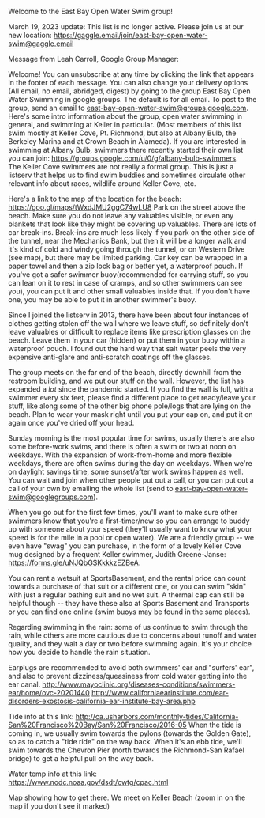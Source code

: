 Welcome to the East Bay Open Water Swim group!

March 19, 2023 update: 
This list is no longer active. Please join us at our new location:
https://gaggle.email/join/east-bay-open-water-swim@gaggle.email


Message from Leah Carroll, Google Group Manager:

Welcome! You can unsubscribe at any time by clicking the link that appears in the footer of each message.  You can also change your delivery options (All email, no email, abridged, digest) by going to the group East Bay Open Water Swimming in google groups. The default is for all email.  To post to the group, send an email to east-bay-open-water-swim@groups.google.com.  Here's some intro information about the group, open water swimming in general, and swimming at Keller in particular. (Most members of this list swim mostly at Keller Cove, Pt. Richmond,  but also at Albany Bulb, the Berkeley Marina and at Crown Beach in Alameda).  If you are interested in swimming at Albany Bulb, swimmers there recently started their own list you can join:   https://groups.google.com/u/0/g/albany-bulb-swimmers.  
The Keller Cove swimmers are not really a formal group. This is just a listserv that helps us to find swim buddies and sometimes circulate other relevant info about races, wildlife around Keller Cove, etc.  

Here's a link to the map of the location for the beach:  
https://goo.gl/maps/tWxdJMU2ggC74wLU8
Park on the street above the beach. Make sure you do not leave any valuables visible, or even any blankets that look like they might be covering up valuables. There are lots of car break-ins. Break-ins are much less likely if you park on the other side of the tunnel, near the Mechanics Bank, but then it will be a longer walk and it's kind of cold and windy going through the tunnel, or on Western Drive (see map), but there may be limited parking.  Car key can be wrapped in a paper towel and then a zip lock bag or better yet, a waterproof pouch.  If you've got a safer swimmer buoy(recommended for carrying stuff, so you can lean on it to rest in case of cramps, and so other swimmers can see you), you can put it  and other small valuables inside that. If you don't have one, you may be able to put it in another swimmer's buoy.   

Since I joined the listserv in 2013, there have been about four instances of clothes getting stolen off the wall where we leave stuff,  so definitely don't leave valuables or difficult to replace items like prescription glasses on the beach. Leave them in your car (hidden) or put them in  your buoy within a waterproof pouch. I found out the hard way that salt water peels the very expensive anti-glare and anti-scratch coatings off the glasses.   

The group meets on the far end of the beach, directly downhill from the restroom building, and we put our stuff on the wall. However, the list has expanded a *lot* since the pandemic started. If you find the wall is full, with a swimmer every six feet, please find a different place to get ready/leave your stuff, like along some of the other big phone pole/logs that are lying on the beach.  Plan to wear your mask right until you put your cap on, and put it on again once you've dried off your head. 

Sunday morning is the most popular time for swims, usually there's are also some before-work swims, and there is often a swim or two at noon on weekdays.  With the expansion of work-from-home and more flexible weekdays, there are often swims during the day on weekdays. When we're on daylight savings time, some sunset/after work swims happen as well.  You can wait and join when other people put out a call, or you can put out a call of your own by emailing the whole list (send to east-bay-open-water-swim@googlegroups.com).  

When you go out for the first few times, you'll want to make sure other swimmers know that you're a first-timer/new so you can arrange to buddy up with someone about your speed (they'll usually want to know what your speed is for the mile in a pool or open water). We are a friendly group -- we even have "swag" you can purchase, in the form of a lovely Keller Cove mug designed by a frequent Keller swimmer, Judith Greene-Janse: https://forms.gle/uNJQbGSKkkkzEZBeA.  

You can rent a wetsuit at SportsBasement, and the rental price can count towards a purchase of that suit or a different one, or you can swim "skin" with just a regular bathing suit and no wet suit.  A thermal cap can still be helpful though -- they have these also at Sports Basement and Transports or you can find one online (swim buoys may be found in the same places).

Regarding swimming in the rain:  some of us continue to swim through the rain, while others are more cautious due to concerns about runoff and water quality, and they wait a day or two before swimming again. It's your choice how you decide to handle the rain situation.

Earplugs are recommended to avoid both swimmers' ear and "surfers' ear", and also to prevent dizziness/queasiness from cold water getting into the ear canal.
http://www.mayoclinic.org/diseases-conditions/swimmers-ear/home/ovc-20201440
http://www.californiaearinstitute.com/ear-disorders-exostosis-california-ear-institute-bay-area.php

Tide info at this link:  http://ca.usharbors.com/monthly-tides/California-San%20Francisco%20Bay/San%20Francisco/2016-05
When the tide is coming in, we usually swim towards the pylons (towards the Golden Gate), so as to catch a "tide ride" on the way back. When it's an ebb tide, we'll swim towards the Chevron Pier (north towards the Richmond-San Rafael bridge) to get a helpful pull on the way back.

Water temp info at this link:  https://www.nodc.noaa.gov/dsdt/cwtg/cpac.html

Map showing how to get there.  We meet on Keller Beach (zoom in on the map if you don't see it marked)

